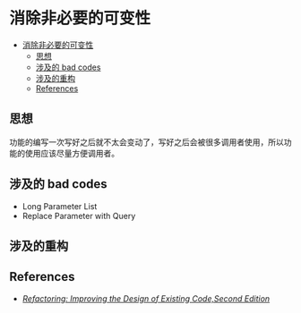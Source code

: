 # 消除非必要的可变性

<!-- TOC -->

- [消除非必要的可变性](#消除非必要的可变性)
    - [思想](#思想)
    - [涉及的 bad codes](#涉及的-bad-codes)
    - [涉及的重构](#涉及的重构)
    - [References](#references)

<!-- /TOC -->


## 思想
功能的编写一次写好之后就不太会变动了，写好之后会被很多调用者使用，所以功能的使用应该尽量方便调用者。


## 涉及的 bad codes
* Long Parameter List
* Replace Parameter with Query


## 涉及的重构


## References
* [*Refactoring: Improving the Design of Existing Code,Second Edition*](https://book.douban.com/subject/30332135/)

